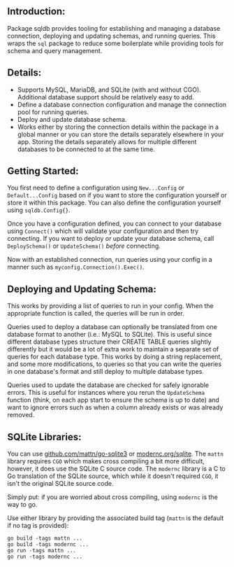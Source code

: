 ## Introduction:
Package sqldb provides tooling for establishing and managing a database connection, deploying and updating schemas, and running queries. This wraps the `sql` package to reduce some boilerplate while providing tools for schema and query management.

## Details:
- Supports MySQL, MariaDB, and SQLite (with and without CGO). Additional database support should be relatively easy to add.
- Define a database connection configuration and manage the connection pool for running queries.
- Deploy and update database schema.
- Works either by storing the connection details within the package in a global manner or you can store the details separately elsewhere in your app. Storing the details separately allows for multiple different databases to be connected to at the same time.

## Getting Started:
You first need to define a configuration using `New...Config` or `Default...Config` based on if you want to store the configuration yourself or store it within this package. You can also define the configuration yourself using `sqldb.Config{}`.

Once you have a configuration defined, you can connect to your database using `Connect()` which will validate your
configuration and then try connecting. If you want to deploy or update your database schema, call `DeploySchema()` or `UpdateSchema()` *before* connecting.

Now with an established connection, run queries using your config in a manner such as `myconfig.Connection().Exec()`.

## Deploying and Updating Schema:
This works by providing a list of queries to run in your config. When the appropriate function is called, the queries will be run in order.

Queries used to deploy a database can optionally be translated from one database format to another (i.e.: MySQL to SQLite). This is useful since different database types structure their CREATE TABLE queries slightly differently but it would be a lot of extra work to maintain a separate set of queries for each database type. This works by doing a string replacement, and some more modifications, to queries so that you can write the queries in one database's format and still deploy to multiple database types.

Queries used to update the database are checked for safely ignorable errors. This is useful for instances where you rerun the `UpdateSchema` function (think, on each app start to ensure the schema is up to date) and want to ignore errors such as when a column already exists or was already removed.


## SQLite Libraries:
You can use [github.com/mattn/go-sqlite3](https://github.com/mattn/go-sqlite3) or [modernc.org/sqlite](https://gitlab.com/cznic/sqlite). The `mattn` library requires `CGO` which makes cross compiling a bit more difficult, however, it does use the SQLite C source code.  The `modernc` library is a C to Go translation of the SQLite source, which while it doesn't required `CGO`, it isn't the original SQLite source code.

Simply put: if you are worried about cross compiling, using `modernc` is the way to go.

Use either library by providing the associated build tag (`mattn` is the default if no tag is provided):
```golang
go build -tags mattn ...
go build -tags modernc ...
go run -tags mattn ...
go run -tags modernc ...
```